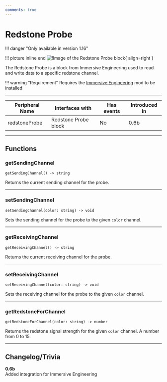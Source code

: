 ```yaml
---
comments: true
---
```


# Redstone Probe

!!! danger "Only available in version 1.16"

!!! picture inline end
    ![!Image of the Redstone Probe block](../img/previews/redstone_probe.png){ align=right }

The Redstone Probe is a block from Immersive Engineering used to read and write data to a specific redstone channel.

!!! warning "Requirement"
    Requires the [Immersive Engineering](https://www.curseforge.com/minecraft/mc-mods/immersive-engineering) mod to be installed

<p class="picture-spacing" style="--ps:1.9rem;"></p>

---

<div class="center-table" markdown>

| Peripheral Name | Interfaces with      | Has events | Introduced in |
| --------------- | -------------------- | ---------- | ------------- |
| redstoneProbe   | Redstone Probe block | No         | 0.6b          |

</div>

---

## Functions

### getSendingChannel
```
getSendingChannel() -> string
```
Returns the current sending channel for the probe.

---

### setSendingChannel
```
setSendingChannel(color: string) -> void
```
Sets the sending channel for the probe to the given `color` channel.

---

### getReceivingChannel
```
getReceivingChannel() -> string
```
Returns the current receiving channel for the probe.

---

### setReceivingChannel
```
setReceivingChannel(color: string) -> void
```
Sets the receiving channel for the probe to the given `color` channel.

---

### getRedstoneForChannel
```
getRedstoneForChannel(color: string) -> number
```
Returns the redstone signal strength for the given `color` channel. A number from 0 to 15.

---

## Changelog/Trivia

**0.6b**  
Added integration for Immersive Engineering

